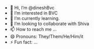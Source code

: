 - 👋 Hi, I’m @dineshBvc
- 👀 I’m interested in BVC
- 🌱 I’m currently learning.
- 💞️ I’m looking to collaborate with Shiva
- 📫 How to reach me ...
- 😄 Pronouns: They/Them/He/Him/it
- ⚡ Fun fact: ...

<!---
dineshBvc/dineshBvc is a ✨ special ✨ repository because its `README.md` (this file) appears on your GitHub profile.
You can click the Preview link to take a look at your changes.
--->

